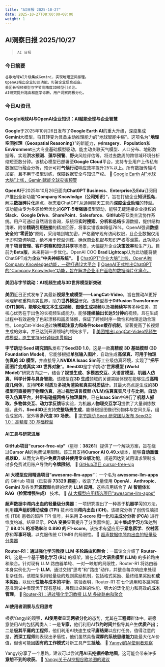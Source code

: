 ```yaml
---
title: "AI日报 2025-10-27"
date: 2025-10-27T08:00:00+08:00
weight: 1
---
```


## AI洞察日报 2025/10/27

>  `AI 日报` 



### **今日摘要**

```
谷歌地球AI升级集成Gemini，实现地理空间推理。
OpenAI推出企业知识功能，打破企业信息孤岛。
美团长视频模型与字节高精度3D模型引关注。
AI研究提升路由和医学诊断，用户洞察两极分化。
```



### **今日AI资讯**

#### **Google地球AI与OpenAI企业知识：AI赋能全球与企业智慧**

**Google**于2025年10月26日发布了**Google Earth AI**的重大升级，深度集成**Gemini**大模型，将其转变为具备主动推理能力的"地球智能中枢”。这项名为"**地理空间推理（Geospatial Reasoning）**”的新能力，由**Imagery**、**Population**和**Environment**三大专业基础模型驱动，能主动关联天气模型、人口分布、地形数据等，实现**洪水预测**、**藻华预警**、**野火**风险评估等，将过去数周的跨领域环境分析缩短至数分钟。该核心模型已部署至**Google Cloud**平台，支持专业用户上传私有数据进行融合分析，预计可将**气候行动**响应效率提升25%以上。所有数据传输均加密，且不用于模型训练，保障数据安全与知识产权。
🔗 [Google Earth AI"地球大脑”上线，Gemini赋能全球灾害预警](https://www.aibase.com/zh/news/22269)

**OpenAI**于2025年10月26日面向**ChatGPT Business**、**Enterprise**及**Edu**订阅用户推出全新功能"**Company Knowledge（公司知识）**”，旨在打破企业**知识孤岛**，解决**数据碎片化**痛点，标志着ChatGPT从通用聊天工具向**深度企业助理**的转型。该功能由专为多源检索优化的**GPT-5增强版**模型驱动，能够无缝连接企业授权的**Slack**、**Google Drive**、**SharePoint**、**Salesforce**、**GitHub**等12类主流协作系统。用户可通过自然语言查询，系统将**实时搜索、分析和总结**多源数据，提供结构清晰、附带**精确引用链接**的精准回答，将事实错误率降低78%。OpenAI强调**数据安全**的"**零妥协**”原则，采用端到端加密，严格遵守现有访问权限，且企业数据仅用于即时查询响应，绝不用于模型训练，确保商业机密与知识产权零泄露。此功能适用于**项目管理、客户洞察和知识共享**等场景，大幅提升企业**决策效率**和生产力。目前为**Beta版**，未来将进一步优化。OpenAI COO **Brad Lightcap**认为此功能将使ChatGPT成为**企业"中央神经系统”**。
🔗 [ChatGPT"企业大脑”上线，OpenAI推Company Knowledge功能，一键打通12大平台](https://www.aibase.com/zh/news/22266)
🔗 [OpenAI正式推出ChatGPT的"Company Knowledge”功能，旨在解决企业用户面临的数据碎片化痛点。](https://www.aibase.com/zh/news/22263)

#### **美团与字节跳动：AI视频生成与3D世界模型新突破**

**美团**近日正式发布了其最新**视频生成模型**——**LongCat-Video**，旨在推动AI更好地理解和重构真实世界，助力**世界模型**研究。该模型基于**Diffusion Transformer (DiT)**架构，能够处理**文本生成视频**、**图像生成视频**以及**视频续写**等多种任务。其核心优势在于出色的长视频生成能力，能够**连续输出长达5分钟**的视频，且在生成过程中有效避免了色彩漂移和画质降解，保证了跨帧时序一致性和物理运动合理性。LongCat-Video通过**块稀疏注意力和条件token缓存机制**，显著提高了长视频生成的效率，并已达到开源领域的领先水平。
🔗 [美团推出LongCat-Video视频生成模型，原生支持5分钟级连贯输出](https://www.aibase.com/zh/news/22268)

**字节跳动 Seed 研究团队**发布了**Seed3D 1.0**，这是一款**高精度 3D 基础模型 (3D Foundation Model)**。它能够根据**单张输入图片**，自动生成**高保真、可用于物理仿真的 3D 模型**，并直接导入**NVIDIA Isaac Sim**等工业级仿真环境，实现了"**把平面图片变成真实 3D 世界对象**”。**Seed3D**是字节跳动"**世界模型 (World Model)**”研究方向之一，结合了**视觉生成、多模态交互、大语言模型、机器人仿真、科学计算与具身智能**。该模型在**3D 生成**领域的关键突破体现在能够生成**高精度几何体**，支持**PBR 材质**及**多视角渲染和真实材质估计**。其最大亮点是生成的**3D 模型可直接用于物理仿真**，通过**视觉语言模型 (VLM)**估算真实尺寸与比例，自动导入仿真平台，并带有**碰撞网格与物理属性**。已在**Isaac Sim**中进行了**机器人抓取、多物体交互、动力学反馈**等实验，为机器人**物理交互学习**提供了大量训练数据。此外，**Seed3D**还支持**完整场景生成**，能够根据图像识别物体与空间关系，组合成室内、室外等**多尺度 3D 场景**。
🔗 [字节跳动 Seed 研究团队发布 Seed3D 1.0：高精度 3D 基础模型](https://www.xiaohu.ai/c/xiaohu-ai/seed3d-1-0-3d-3d-ai)

#### **AI工具与研究进展**

**GitHub项目"cursor-free-vip”**（星标：**38261**）提供了一个解决方案，旨在绕过**Cursor AI**的免费试用限制。该工具支持**Cursor AI 0.49.x**版本，能够**自动重置机器ID**，从而允许用户**免费升级并使用专业版功能**，规避因达到试用请求限制或过多免费试用账户导致的**令牌限制**。
🔗 [GitHub项目 cursor-free-vip](https://github.com/yeongpin/cursor-free-vip)

**AI 大模型应用精选项目"awesome-llm-apps”**：一个名为 **awesome-llm-apps** 的 GitHub 项目（已获得 **73329 颗星**），收录了大量使用 **OpenAI**、**Anthropic**、**Gemini** 及各类**开源模型**构建的优秀 **LLM 应用**。这些应用结合了 **AI 智能体**和 **RAG（检索增强生成）** 技术。
🔗 [AI 大模型应用精选项目"awesome-llm-apps”](https://github.com/Shubhamsaboo/awesome-llm-apps)

**超声数据中颅内出血的轻量级分类器**：一项研究提出了一种基于**机器学习**的方法，利用**超声组织搏动成像 (TPI)** 技术检测**颅内出血 (ICH)**。该研究分析了创伤性脑损伤 (TBI) 患者的超声 TPI 信号，并采用 **Z-score 归一化**和**主成分分析 (PCA)** 进行维度约减。结果显示，**PCA 变换**显著提升了分类器性能，其中**集成学习方法**达到了 **98.0% 的准确率**和 **0.890 的 F1-score**。该技术有望应用于**紧急医学**、**农村医疗**和**军事环境**，以克服传统 CT/MRI 的局限性。
🔗 [超声数据中颅内出血的轻量级分类器](https://arxiv.org/abs/2510.20857)

**Router-R1：通过强化学习教授 LLM 多轮路由和聚合**：一篇论文介绍了 **Router-R1**，这是一个基于**强化学习 (RL)** 的框架，旨在实现**大语言模型 (LLM)** 的多轮路由和聚合。针对现有 LLM 路由器单轮、一对一映射的局限性，Router-R1 将路由器本身实例化为一个 **LLM**，通过交错"思考”和"路由”动作，并整合每次响应来处理复杂任务。该框架采用轻量级的规则奖励机制，包括格式奖励、最终结果奖励和**成本奖励**，以优化**性能与成本的平衡**。实验表明，Router-R1 在七个通用和多跳问答基准测试中表现优于现有基线，展现出卓越的性能、强大的泛化能力和高效的**成本管理**。
🔗 [Router-R1：通过强化学习教授 LLM 多轮路由和聚合](https://arxiv.org/abs/2506.09033)

#### **AI使用者洞察与应用思考**

根据Yangyi的观察，**AI使用者**呈现**两极分化**的态势，尤其在**工程师**群体中。最愿意使用AI的包括两类人：一是**专家**，他们利用AI**节约时间**并指导其产生**优质产出**；二是**极其平庸的工程师**，他们利用AI快速生成**平庸结果**以应付任务。值得注意的是，**资深工程师**则表现出矛盾性，他们虽然具备**深厚的系统思维能力**能最大化AI价值，但也可能因**固有的工作模式**对新工具产生**抵触**。
🔗 [Yangyi的AI使用者观察](https://x.com/Yangyixxxx/status/1982705939045384617)

Yangyi分享了一个思路，建议可以尝试**用AI去挖掘谷歌地图**，这可能会带来许多**意想不到的收获**。
🔗 [Yangyi关于AI挖掘谷歌地图的建议](https://x.com/Yangyixxxx/status/1982695564631494832)